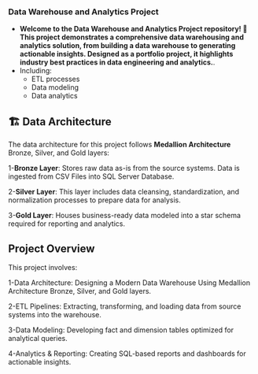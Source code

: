 ### Data Warehouse and Analytics Project
- **Welcome to the Data Warehouse and Analytics Project repository! 🚀
This project demonstrates a comprehensive data warehousing and analytics solution, from building a data warehouse to generating actionable insights. Designed as a portfolio project, it highlights industry best practices in data engineering and analytics.**.
- Including:
  * ETL processes
  * Data modeling
  * Data analytics

## 🏗️ Data Architecture
The data architecture for this project follows **Medallion Architecture** Bronze, Silver, and Gold layers:

  1-**Bronze Layer**: Stores raw data as-is from the source systems. Data is ingested from CSV Files into SQL Server Database.

  2-**Silver Layer**: This layer includes data cleansing, standardization, and normalization processes to prepare data for analysis.

  3-**Gold Layer**: Houses business-ready data modeled into a star schema required for reporting and analytics.
## Project Overview
This project involves:

1-Data Architecture: Designing a Modern Data Warehouse Using Medallion Architecture Bronze, Silver, and Gold layers.

2-ETL Pipelines: Extracting, transforming, and loading data from source systems into the warehouse.

3-Data Modeling: Developing fact and dimension tables optimized for analytical queries.

4-Analytics & Reporting: Creating SQL-based reports and dashboards for actionable insights.
